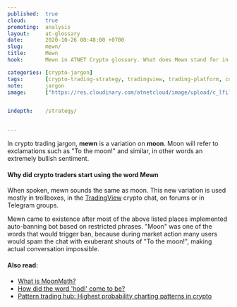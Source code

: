 ```yaml
---
published:  true
cloud:      true
promoting:  analysis
layout:     at-glossary
date:       2020-10-26 08:48:00 +0700
slug:       mewn/
title:      Mewn
hook:       Mewn in ATNET Crypto glossary. What does Mewn stand for in crypto?

categories: [crypto-jargon]
tags:       [crypto-trading-strategy, tradingview, trading-platform, custodial-trading, noncustodial-trading]
note:       jargon
image:      ["https://res.cloudinary.com/atnetcloud/image/upload/c_lfill,h_360,w_700/v1603688314/atnet/photo-1492684689425-8012ed8d9408_ibrcnv.jpg"]


indepth:    /strategy/


---
```


In crypto trading jargon, **mewn** is a variation on **moon**. Moon will refer to exclamations such as "To the moon!" and similar, in other words an extremely bullish sentiment.

<!--more-->

#### Why did crypto traders start using the word Mewn

When spoken, mewn sounds the same as moon. This new variation is used mostly in trollboxes, in the [TradingView](http://bit.ly/at-tvd-eth) crypto chat, on forums or in Telegram groups.

Mewn came to existence after most of the above listed places implemented auto-banning bot based on restricted phrases. "Moon" was one of the words that would trigger ban, because during market action many users would spam the chat with exuberant shouts of "To the moon!", making actual conversation impossible.

#### Also read:

* [What is MoonMath?](/glossary/moonmath/)
* [How did the word 'hodl' come to be?](/glossary/hodl/)
* [Pattern trading hub: Highest probability charting patterns in crypto](/glossary/pattern-trading/)
